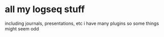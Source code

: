 # all my logseq stuff
including journals, presentations, etc
i have many plugins so some things might seem odd
